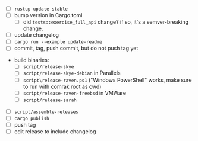 * [ ] `rustup update stable`
* [ ] bump version in Cargo.toml
  * [ ] did `tests::exercise_full_api` change? if so, it's a semver-breaking change.
* [ ] update changelog
* [ ] `cargo run --example update-readme`
* [ ] commit, tag, push commit, but do not push tag yet
* build binaries:
  * [ ] `script/release-skye`
  * [ ] `script/release-skye-debian` in Parallels
  * [ ] `script\release-raven.ps1` ("Windows PowerShell" works, make sure to run with comrak root as cwd)
  * [ ] `script/release-raven-freebsd` in VMWare
  * [ ] `script/release-sarah`
* [ ] `script/assemble-releases`
* [ ] `cargo publish`
* [ ] push tag
* [ ] edit release to include changelog
